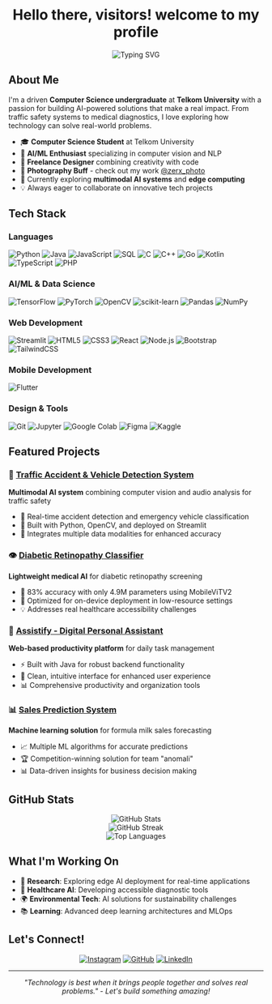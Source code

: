 <div align="center">
<h1>Hello there, visitors! welcome to my profile</h1>
</div>
<div align="center">
  <img src="https://readme-typing-svg.herokuapp.com?font=Fira+Code&pause=1000&color=2196F3&center=true&vCenter=true&width=435&lines=Computer+Science+Student;AI+%26+ML+Enthusiast;Full+Stack+Developer;Photography+Lover;Always+Learning!" alt="Typing SVG" />
</div>

## About Me

I'm a driven **Computer Science undergraduate** at **Telkom University** with a passion for building AI-powered solutions that make a real impact. From traffic safety systems to medical diagnostics, I love exploring how technology can solve real-world problems.

- 🎓 **Computer Science Student** at Telkom University
- 🤖 **AI/ML Enthusiast** specializing in computer vision and NLP
- 💼 **Freelance Designer** combining creativity with code
- 📸 **Photography Buff** - check out my work [@zerx_photo](https://instagram.com/zerx_photo)
- 🌱 Currently exploring **multimodal AI systems** and **edge computing**
- 💡 Always eager to collaborate on innovative tech projects

## Tech Stack

### Languages
![Python](https://img.shields.io/badge/Python-3776AB?style=for-the-badge&logo=python&logoColor=white)
![Java](https://img.shields.io/badge/Java-ED8B00?style=for-the-badge&logo=java&logoColor=white)
![JavaScript](https://img.shields.io/badge/JavaScript-F7DF1E?style=for-the-badge&logo=javascript&logoColor=black)
![SQL](https://img.shields.io/badge/SQL-4479A1?style=for-the-badge&logo=mysql&logoColor=white)
![C](https://img.shields.io/badge/C-00599C?style=for-the-badge&logo=c&logoColor=white)
![C++](https://img.shields.io/badge/C++-00599C?style=for-the-badge&logo=c%2B%2B&logoColor=white)
![Go](https://img.shields.io/badge/Go-00ADD8?style=for-the-badge&logo=go&logoColor=white)
![Kotlin](https://img.shields.io/badge/Kotlin-0095D5?style=for-the-badge&logo=kotlin&logoColor=white)
![TypeScript](https://img.shields.io/badge/TypeScript-3178C6?style=for-the-badge&logo=typescript&logoColor=white)
![PHP](https://img.shields.io/badge/PHP-777BB4?style=for-the-badge&logo=php&logoColor=white)


### AI/ML & Data Science
![TensorFlow](https://img.shields.io/badge/TensorFlow-FF6F00?style=for-the-badge&logo=tensorflow&logoColor=white)
![PyTorch](https://img.shields.io/badge/PyTorch-EE4C2C?style=for-the-badge&logo=pytorch&logoColor=white)
![OpenCV](https://img.shields.io/badge/OpenCV-27338e?style=for-the-badge&logo=OpenCV&logoColor=white)
![scikit-learn](https://img.shields.io/badge/scikit--learn-F7931E?style=for-the-badge&logo=scikit-learn&logoColor=white)
![Pandas](https://img.shields.io/badge/Pandas-2C2D72?style=for-the-badge&logo=pandas&logoColor=white)
![NumPy](https://img.shields.io/badge/NumPy-013243?style=for-the-badge&logo=numpy&logoColor=white)

### Web Development
![Streamlit](https://img.shields.io/badge/Streamlit-FF4B4B?style=for-the-badge&logo=streamlit&logoColor=white)
![HTML5](https://img.shields.io/badge/HTML5-E34F26?style=for-the-badge&logo=html5&logoColor=white)
![CSS3](https://img.shields.io/badge/CSS3-1572B6?style=for-the-badge&logo=css3&logoColor=white)
![React](https://img.shields.io/badge/React-20232A?style=for-the-badge&logo=react&logoColor=61DAFB)
![Node.js](https://img.shields.io/badge/Node.js-43853D?style=for-the-badge&logo=node.js&logoColor=white)
![Bootstrap](https://img.shields.io/badge/Bootstrap-7952B3?style=for-the-badge&logo=bootstrap&logoColor=white)
![TailwindCSS](https://img.shields.io/badge/Tailwind_CSS-06B6D4?style=for-the-badge&logo=tailwindcss&logoColor=white)

### Mobile Development
![Flutter](https://img.shields.io/badge/Flutter-02569B?style=for-the-badge&logo=flutter&logoColor=white)

### Design & Tools
![Git](https://img.shields.io/badge/Git-F05032?style=for-the-badge&logo=git&logoColor=white)
![Jupyter](https://img.shields.io/badge/Jupyter-F37626?style=for-the-badge&logo=jupyter&logoColor=white)
![Google Colab](https://img.shields.io/badge/Google_Colab-F9AB00?style=for-the-badge&logo=google-colab&logoColor=white)
![Figma](https://img.shields.io/badge/Figma-F24E1E?style=for-the-badge&logo=figma&logoColor=white)
![Kaggle](https://img.shields.io/badge/Kaggle-20BEFF?style=for-the-badge&logo=kaggle&logoColor=white)

## Featured Projects

### 🚗 [Traffic Accident & Vehicle Detection System](https://github.com/ZerXXX0/Traffic-Accident-and-Vehicle-Detection-Multimodal)
**Multimodal AI system** combining computer vision and audio analysis for traffic safety
- 🎯 Real-time accident detection and emergency vehicle classification
- 🔧 Built with Python, OpenCV, and deployed on Streamlit
- 🌟 Integrates multiple data modalities for enhanced accuracy

### 👁️ [Diabetic Retinopathy Classifier](https://github.com/ZerXXX0/diabetic-retinopathy-severity-classification)
**Lightweight medical AI** for diabetic retinopathy screening
- 🏥 83% accuracy with only 4.9M parameters using MobileViTV2
- 📱 Optimized for on-device deployment in low-resource settings
- 💡 Addresses real healthcare accessibility challenges

### 🤖 [Assistify - Digital Personal Assistant](https://github.com/ZerXXX0/Assistify-Digital-Personal-Assistant-Web-Application)
**Web-based productivity platform** for daily task management
- ⚡ Built with Java for robust backend functionality
- 🎨 Clean, intuitive interface for enhanced user experience
- 📊 Comprehensive productivity and organization tools

### 📊 [Sales Prediction System](https://github.com/ZerXXX0/sales-prediction)
**Machine learning solution** for formula milk sales forecasting
- 📈 Multiple ML algorithms for accurate predictions
- 🏆 Competition-winning solution for team "anomali"
- 📊 Data-driven insights for business decision making

## GitHub Stats

<div align="center">
  <img src="https://github-readme-stats.vercel.app/api?username=ZerXXX0&show_icons=true&theme=tokyonight&hide_border=true&count_private=true" alt="GitHub Stats" />
</div>

<div align="center">
  <img src="https://github-readme-streak-stats.herokuapp.com/?user=ZerXXX0&theme=tokyonight&hide_border=true" alt="GitHub Streak" />
</div>

<div align="center">
  <img src="https://github-readme-stats.vercel.app/api/top-langs/?username=ZerXXX0&layout=compact&theme=tokyonight&hide_border=true" alt="Top Languages" />
</div>

## What I'm Working On

- 🔬 **Research**: Exploring edge AI deployment for real-time applications
- 🏥 **Healthcare AI**: Developing accessible diagnostic tools
- 🌍 **Environmental Tech**: AI solutions for sustainability challenges
- 📚 **Learning**: Advanced deep learning architectures and MLOps

## Let's Connect!

<div align="center">

[![Instagram](https://img.shields.io/badge/Instagram-E4405F?style=for-the-badge&logo=instagram&logoColor=white)](https://instagram.com/zerx_photo)
[![GitHub](https://img.shields.io/badge/GitHub-100000?style=for-the-badge&logo=github&logoColor=white)](https://github.com/ZerXXX0)
[![LinkedIn](https://img.shields.io/badge/LinkedIn-0077B5?style=for-the-badge&logo=linkedin&logoColor=white)](https://www.linkedin.com/in/muhammad-ghozy-abdurrahman-850535206/)

</div>

---

<div align="center">
  <i>"Technology is best when it brings people together and solves real problems." - Let's build something amazing!</i>
</div>
